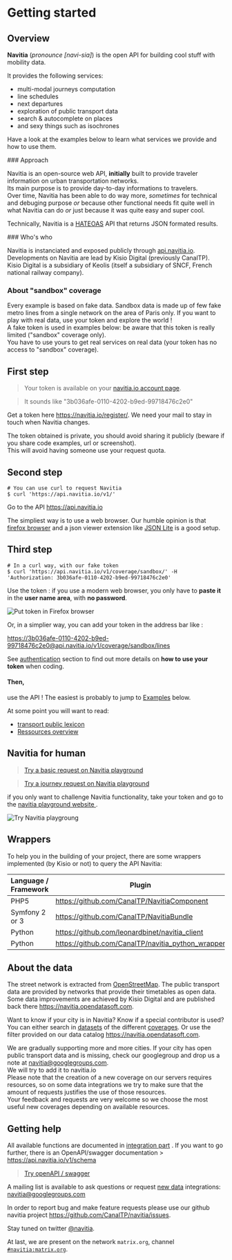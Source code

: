 Getting started
=====================

Overview
--------

**Navitia** (_pronounce [navi-sia]_) is the open API for building cool stuff with mobility data.

It provides the following services:

* multi-modal journeys computation
* line schedules
* next departures
* exploration of public transport data
* search & autocomplete on places
* and sexy things such as isochrones

Have a look at the examples below to learn what services we provide and how to use them.


### Approach

Navitia is an open-source web API, **initially** built to provide traveler information on urban transportation networks.<br>Its main purpose is to provide day-to-day informations to travelers.<br>Over time, Navitia has been able to do way more, _sometimes_ for technical and debuging purpose _or_ because other functional needs fit quite well in what Navitia can do _or_ just because it was quite easy and super cool.

Technically, Navitia is a [HATEOAS](https://en.wikipedia.org/wiki/HATEOAS) API that returns JSON formated results.


### Who's who

Navitia is instanciated and exposed publicly through [api.navitia.io](https://api.navitia.io).<br>Developments on Navitia are lead by Kisio Digital (previously CanalTP).<br>Kisio Digital is a subsidiary of Keolis (itself a subsidiary of SNCF, French national railway company).


### About "sandbox" coverage
<aside class="notice">
Every example is based on fake data. Sandbox data is made up of few fake metro lines from a single network on the area of Paris only. If you want to play with real data, use your token and explore the world !
</aside>

<aside class="notice">
A fake token is used in examples below: be aware that this token is really limited ("sandbox" coverage only).</br>
You have to use yours to get real services on real data (your token has no access to "sandbox" coverage).
</aside>

First step
---------------
> Your token is available on your [navitia.io account page](https://www.navitia.io/profile).

> It sounds like "3b036afe-0110-4202-b9ed-99718476c2e0"

Get a token here <https://navitia.io/register/>. We need your mail to stay in touch when Navitia changes.

<aside class="notice">
The token obtained is private, you should avoid sharing it publicly (beware if you share code examples, url or screenshot).</br>
This will avoid having someone use your request quota.
</aside>

Second step
---------------
``` shell
# You can use curl to request Navitia
$ curl 'https://api.navitia.io/v1/'
```

Go to the API  <https://api.navitia.io>

The simpliest way is to use a web browser.
Our humble opinion is that [firefox browser](https://www.getfirefox.com) and a json viewer extension like [JSON Lite](https://addons.mozilla.org/fr/firefox/addon/json-lite/) is a good setup.

Third step
---------------
``` shell
# In a curl way, with our fake token
$ curl 'https://api.navitia.io/v1/coverage/sandbox/' -H 'Authorization: 3b036afe-0110-4202-b9ed-99718476c2e0'
```



Use the token : if you use a modern web browser, you only have to **paste it** in the **user name area**,
with **no password**.

![Put token in Firefox browser](/images/firefox_token.png)

Or, in a simplier way, you can add your token in the address bar like :

<aside class="success">
<a href="https://3b036afe-0110-4202-b9ed-99718476c2e0@api.navitia.io/v1/coverage/sandbox/lines">https://3b036afe-0110-4202-b9ed-99718476c2e0@api.navitia.io/v1/coverage/sandbox/lines</a>
</aside>

See [authentication](#authentication) section to find out more details on **how to use your token** when coding.

#### Then,
use the API ! The easiest is probably to jump to [Examples](#some_examples) below.

At some point you will want to read:

- [transport public lexicon](#lexicon)
- [Ressources overview](#ressources)

Navitia for human
------------------
>[Try a basic request on Navitia playground](https://canaltp.github.io/navitia-playground/play.html?request=https%3A%2F%2Fapi.navitia.io%2Fv1%2Fcoverage%2Fsandbox&token=3b036afe-0110-4202-b9ed-99718476c2e0)

>[Try a journey request on Navitia playground](https://canaltp.github.io/navitia-playground/play.html?request=https%3A%2F%2Fapi.navitia.io%2Fv1%2Fcoverage%2Fsandbox%2Fjourneys%3Ffrom%3D2.3749036%253B48.8467927%26to%3D2.2922926%253B48.8583736%26&token=3b036afe-0110-4202-b9ed-99718476c2e0)


<aside class="success">
if you only want to challenge Navitia functionality, take your token and go to the <a href="https://canaltp.github.io/navitia-playground">navitia playground website </a>.
</aside>

![Try Navitia playgroung](/images/navitia_playground.png)

Wrappers
--------------

To help you in the building of your project, there are some wrappers implemented (by Kisio or not) to query the API Navitia:

|Language / Framework |Plugin                                              |
|---------------------|----------------------------------------------------|
|PHP5                 |<https://github.com/CanalTP/NavitiaComponent>       |
|Symfony 2 or 3       |<https://github.com/CanalTP/NavitiaBundle>          |
|Python               |<https://github.com/leonardbinet/navitia_client>    |
|Python               |<https://github.com/CanalTP/navitia_python_wrapper> |

<a name="about_data"></a>About the data
--------------

The street network is extracted from [OpenStreetMap](https://www.openstreetmap.org). The public transport data are provided by networks that provide their timetables as open data. Some data improvements are achieved by Kisio Digital and are published back there <https://navitia.opendatasoft.com>.

Want to know if your city is in Navitia? Know if a special contributor is used? You can either search in [datasets](#datasets) of the different [coverages](#coverage). Or use the filter provided on our data catalog <https://navitia.opendatasoft.com>.

<aside class="success">
    We are gradually supporting more and more cities. If your city has open public transport data and is missing,
    check our googlegroup and drop us a note at <a href="mailto:navitia@googlegroups.com">navitia@googlegroups.com</a>.
    </br>
    We will try to add it to navitia.io
</aside>
<aside class="notice">
    Please note that the creation of a new coverage on our servers requires resources,
    so on some data integrations we try to make sure that the amount of requests justifies the use of those resources.
    </br>
    Your feedback and requests are very welcome so we choose the most useful new coverages depending on available resources.
</aside>

Getting help
------------

All available functions are documented in [integration part](#interface) . If you want to go further, there is an OpenAPI/swagger documentation > https://api.navitia.io/v1/schema

>[Try openAPI / swagger](https://api.navitia.io/v1/schema)

A mailing list is available to ask questions or request [new data](#about_data) integrations: <a href="mailto:navitia@googlegroups.com">navitia@googlegroups.com</a>

In order to report bug and make feature requests please use our github navitia project
<https://github.com/CanalTP/navitia/issues>.

Stay tuned on twitter [@navitia](https://twitter.com/navitia).

At last, we are present on the network `matrix.org`, channel [`#navitia:matrix.org`](https://riot.im/app/#/room/#navitia:matrix.org).
